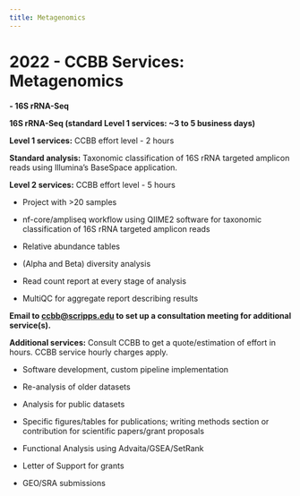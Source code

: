 ```yaml
---
title: Metagenomics
---
```


# 2022 - CCBB Services: Metagenomics

**- 16S rRNA-Seq**

**16S rRNA-Seq (standard Level 1 services: ~3 to 5 business days)**

**Level 1 services:** CCBB effort level - 2 hours

**Standard analysis:** Taxonomic classification of 16S rRNA targeted
amplicon reads using Illumina’s BaseSpace application.

**Level 2 services:** CCBB effort level - 5 hours

-   Project with &gt;20 samples

-   nf-core/ampliseq workflow using QIIME2 software for taxonomic
    classification of 16S rRNA targeted amplicon reads

-   Relative abundance tables

-   (Alpha and Beta) diversity analysis

-   Read count report at every stage of analysis

-   MultiQC for aggregate report describing results

**Email to <a href="mailto:ccbb@scripps.edu">ccbb@scripps.edu</a>
to set up a consultation meeting for additional service(s).**

**Additional services:** Consult CCBB to get a quote/estimation of
effort in hours. CCBB service hourly charges apply.

-   Software development, custom pipeline implementation

-   Re-analysis of older datasets

-   Analysis for public datasets

-   Specific figures/tables for publications; writing methods section or
    contribution for scientific papers/grant proposals

-   Functional Analysis using Advaita/GSEA/SetRank

-   Letter of Support for grants

-   GEO/SRA submissions
